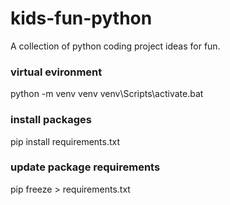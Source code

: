 # kids-fun-python
A collection of python coding project ideas for fun.



### virtual evironment
python -m venv venv
venv\Scripts\activate.bat

### install packages
pip install requirements.txt

### update package requirements
pip freeze > requirements.txt

